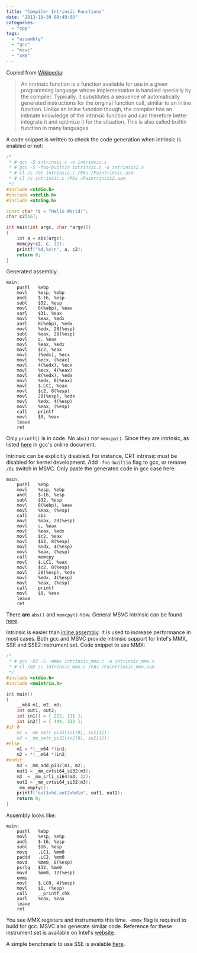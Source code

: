```yaml
---
title: "Compiler Intrinsic Functions"
date: "2013-10-30 09:49:00"
categories: 
  - "cpp"
tags: 
  - "assembly"
  - "gcc"
  - "msvc"
  - "x86"
---
```


Copied from [Wikipedia](http://en.wikipedia.org/wiki/Intrinsic_function):

> An intrinsic function is a function available for use in a given programming language whose implementation is handled specially by the compiler. Typically, it substitutes a sequence of automatically generated instructions for the original function call, similar to an inline function. Unlike an inline function though, the compiler has an intimate knowledge of the intrinsic function and can therefore better integrate it and optimize it for the situation. This is also called builtin function in many languages.

A code snippet is written to check the code generation when intrinsic is enabled or not:

```cpp
/*
 * # gcc -S intrinsic.c -o intrinsic.s
 * # gcc -S -fno-builtin intrinsic.c -o intrinsic2.s
 * # cl /c /Oi intrinsic.c /FAs /Faintrinsic.asm
 * # cl /c intrinsic.c /FAs /Faintrinsic2.asm
 */
#include <stdio.h>
#include <stdlib.h>
#include <string.h>

const char *c = "Hello World!";
char c2[16];

int main(int argc, char *argv[])
{
    int a = abs(argc);
    memcpy(c2, c, 12);
    printf("%d,%s\n", a, c2);
    return 0;
}
```

Generated assembly:

```
main:
    pushl   %ebp
    movl    %esp, %ebp
    andl    $-16, %esp
    subl    $32, %esp
    movl    8(%ebp), %eax
    sarl    $31, %eax
    movl    %eax, %edx
    xorl    8(%ebp), %edx
    movl    %edx, 28(%esp)
    subl    %eax, 28(%esp)
    movl    c, %eax
    movl    %eax, %edx
    movl    $c2, %eax
    movl    (%edx), %ecx
    movl    %ecx, (%eax)
    movl    4(%edx), %ecx
    movl    %ecx, 4(%eax)
    movl    8(%edx), %edx
    movl    %edx, 8(%eax)
    movl    $.LC1, %eax
    movl    $c2, 8(%esp)
    movl    28(%esp), %edx
    movl    %edx, 4(%esp)
    movl    %eax, (%esp)
    call    printf
    movl    $0, %eax
    leave
    ret
```

Only `printf()` is in code. No `abs()` nor `memcpy()`. Since they are intrinsic, as listed [here](http://gcc.gnu.org/onlinedocs/gcc/Other-Builtins.html) in gcc's online document.

Intrinsic can be explicitly disabled. For instance, CRT intrinsic must be disabled for kernel development. Add `-fno-builtin` flag to gcc, or remove `/Oi` switch in MSVC. Only paste the generated code in gcc case here:

```
main:
    pushl   %ebp
    movl    %esp, %ebp
    andl    $-16, %esp
    subl    $32, %esp
    movl    8(%ebp), %eax
    movl    %eax, (%esp)
    call    abs
    movl    %eax, 28(%esp)
    movl    c, %eax
    movl    %eax, %edx
    movl    $c2, %eax
    movl    $12, 8(%esp)
    movl    %edx, 4(%esp)
    movl    %eax, (%esp)
    call    memcpy
    movl    $.LC1, %eax
    movl    $c2, 8(%esp)
    movl    28(%esp), %edx
    movl    %edx, 4(%esp)
    movl    %eax, (%esp)
    call    printf
    movl    $0, %eax
    leave
    ret
```

There **are** `abs()` and `memcpy()` now. General MSVC intrinsic can be found [here](http://msdn.microsoft.com/en-us/library/tzkfha43%28v=vs.100%29.aspx).

Intrinsic is easier than [inline assembly](https://www.gonwan.com/2013/10/22/gcc-inline-assembly/). It is used to increase performance in most cases. Both gcc and MSVC provide intrinsic support for Intel's MMX, SSE and SSE2 instrument set. Code snippet to use MMX:

```cpp
/*
 * # gcc -O2 -S -mmmx intrinsic_mmx.c -o intrinsic_mmx.s
 * # cl /O2 /c intrinsic_mmx.c /FAs /Faintrinsic_mmx.asm
 */
#include <stdio.h>
#include <mmintrin.h>

int main()
{
    __m64 m1, m2, m3;
    int out1, out2;
    int in1[] = { 222, 111 };
    int in2[] = { 444, 333 };
#if 0
    m1 = _mm_setr_pi32(in1[0], in1[1]);
    m2 = _mm_setr_pi32(in2[0], in2[1]);
#else
    m1 = *(__m64 *)in1;
    m2 = *(__m64 *)in2;
#endif
    m3 = _mm_add_pi32(m1, m2); 
    out1 = _mm_cvtsi64_si32(m3);
    m3  = _mm_srli_si64(m3, 32);
    out2 = _mm_cvtsi64_si32(m3);
    _mm_empty();
    printf("out1=%d,out2=%d\n", out1, out2);
    return 0;
}
```

Assembly looks like:

```
main:
    pushl   %ebp
    movl    %esp, %ebp
    andl    $-16, %esp
    subl    $16, %esp
    movq    .LC1, %mm0
    paddd   .LC2, %mm0
    movd    %mm0, 8(%esp)
    psrlq   $32, %mm0
    movd    %mm0, 12(%esp)
    emms
    movl    $.LC0, 4(%esp)
    movl    $1, (%esp)
    call    __printf_chk
    xorl    %eax, %eax
    leave
    ret
```

You see MMX registers and instruments this time. `-mmmx` flag is required to build for gcc. MSVC also generate similar code. Reference for these instrument set is available on Intel's [website](http://software.intel.com/en-us/intel-isa-extensions).

A simple benchmark to use SSE is avalable [here](http://felix.abecassis.me/2011/09/cpp-getting-started-with-sse/).

